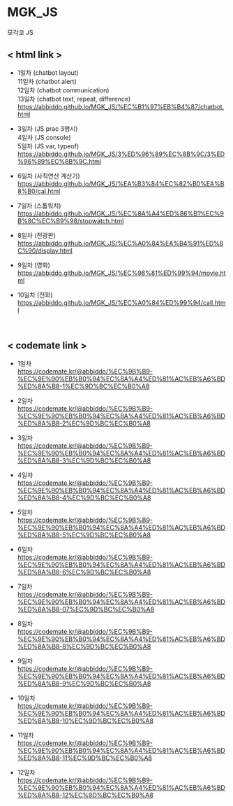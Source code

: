 # MGK_JS
모각코 JS
<br>
<h2> < html link > </h2>

* 1일차 (chatbot layout)<br>
11일차 (chatbot alert)<br>
12일차 (chatbot communication)<br>
13일차 (chatbot text, repeat, difference)<br>
https://abbiddo.github.io/MGK_JS/%EC%B1%97%EB%B4%87/chatbot.html <br>

* 3일차 (JS prac 3행시)<br>
4일차 (JS console)<br>
5일차 (JS var, typeof)<br>
https://abbiddo.github.io/MGK_JS/3%ED%96%89%EC%8B%9C/3%ED%96%89%EC%8B%9C.html <br>
  
* 6일차 (사칙연산 계산기)<br>
https://abbiddo.github.io/MGK_JS/%EA%B3%84%EC%82%B0%EA%B8%B0/cal.html <br>
  
* 7일차 (스톱워치)<br>
https://abbiddo.github.io/MGK_JS/%EC%8A%A4%ED%86%B1%EC%9B%8C%EC%B9%98/stopwatch.html <br>
  
* 8일차 (전광판)<br>
https://abbiddo.github.io/MGK_JS/%EC%A0%84%EA%B4%91%ED%8C%90/display.html<br>
  
* 9일차 (영화)<br>
https://abbiddo.github.io/MGK_JS/%EC%98%81%ED%99%94/movie.html<br>
  
* 10일차 (전화)<br>
https://abbiddo.github.io/MGK_JS/%EC%A0%84%ED%99%94/call.html<br>

<br>  
<h2> < codemate link > </h2>

* 1일차<br>
https://codemate.kr/@abbiddo/%EC%9B%B9-%EC%9E%90%EB%B0%94%EC%8A%A4%ED%81%AC%EB%A6%BD%ED%8A%B8-1%EC%9D%BC%EC%B0%A8

* 2일차<br>
https://codemate.kr/@abbiddo/%EC%9B%B9-%EC%9E%90%EB%B0%94%EC%8A%A4%ED%81%AC%EB%A6%BD%ED%8A%B8-2%EC%9D%BC%EC%B0%A8

* 3일차<br>
https://codemate.kr/@abbiddo/%EC%9B%B9-%EC%9E%90%EB%B0%94%EC%8A%A4%ED%81%AC%EB%A6%BD%ED%8A%B8-3%EC%9D%BC%EC%B0%A8

* 4일차<br>
https://codemate.kr/@abbiddo/%EC%9B%B9-%EC%9E%90%EB%B0%94%EC%8A%A4%ED%81%AC%EB%A6%BD%ED%8A%B8-4%EC%9D%BC%EC%B0%A8

* 5일차<br>
https://codemate.kr/@abbiddo/%EC%9B%B9-%EC%9E%90%EB%B0%94%EC%8A%A4%ED%81%AC%EB%A6%BD%ED%8A%B8-5%EC%9D%BC%EC%B0%A8

* 6일차<br>
https://codemate.kr/@abbiddo/%EC%9B%B9-%EC%9E%90%EB%B0%94%EC%8A%A4%ED%81%AC%EB%A6%BD%ED%8A%B8-6%EC%9D%BC%EC%B0%A8
  
* 7일차<br>
https://codemate.kr/@abbiddo/%EC%9B%B9-%EC%9E%90%EB%B0%94%EC%8A%A4%ED%81%AC%EB%A6%BD%ED%8A%B8-07%EC%9D%BC%EC%B0%A8

* 8일차<br>
https://codemate.kr/@abbiddo/%EC%9B%B9-%EC%9E%90%EB%B0%94%EC%8A%A4%ED%81%AC%EB%A6%BD%ED%8A%B8-8%EC%9D%BC%EC%B0%A8
  
* 9일차<br>
https://codemate.kr/@abbiddo/%EC%9B%B9-%EC%9E%90%EB%B0%94%EC%8A%A4%ED%81%AC%EB%A6%BD%ED%8A%B8-9%EC%9D%BC%EC%B0%A8

* 10일차<br>
https://codemate.kr/@abbiddo/%EC%9B%B9-%EC%9E%90%EB%B0%94%EC%8A%A4%ED%81%AC%EB%A6%BD%ED%8A%B8-10%EC%9D%BC%EC%B0%A8
  
* 11일차<br>
https://codemate.kr/@abbiddo/%EC%9B%B9-%EC%9E%90%EB%B0%94%EC%8A%A4%ED%81%AC%EB%A6%BD%ED%8A%B8-11%EC%9D%BC%EC%B0%A8
  
* 12일차<br>
https://codemate.kr/@abbiddo/%EC%9B%B9-%EC%9E%90%EB%B0%94%EC%8A%A4%ED%81%AC%EB%A6%BD%ED%8A%B8-12%EC%9D%BC%EC%B0%A8
